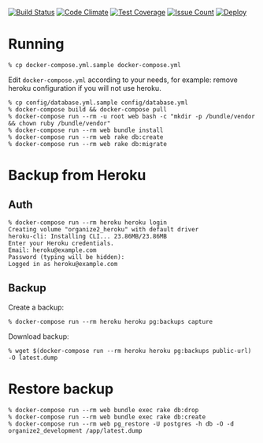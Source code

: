 [![Build Status](https://semaphoreci.com/api/v1/dmitryrck/organize2/branches/master/badge.svg)](https://semaphoreci.com/dmitryrck/organize2)
[![Code Climate](https://codeclimate.com/github/dmitryrck/organize2/badges/gpa.svg)](https://codeclimate.com/github/dmitryrck/organize2)
[![Test Coverage](https://codeclimate.com/github/dmitryrck/organize2/badges/coverage.svg)](https://codeclimate.com/github/dmitryrck/organize2/coverage)
[![Issue Count](https://codeclimate.com/github/dmitryrck/organize2/badges/issue_count.svg)](https://codeclimate.com/github/dmitryrck/organize2)
[![Deploy](https://www.herokucdn.com/deploy/button.svg)](https://heroku.com/deploy)

# Running

    % cp docker-compose.yml.sample docker-compose.yml

Edit `docker-compose.yml` according to your needs, for example: remove heroku
configuration if you will not use heroku.

    % cp config/database.yml.sample config/database.yml
    % docker-compose build && docker-compose pull
    % docker-compose run --rm -u root web bash -c "mkdir -p /bundle/vendor && chown ruby /bundle/vendor"
    % docker-compose run --rm web bundle install
    % docker-compose run --rm web rake db:create
    % docker-compose run --rm web rake db:migrate

# Backup from Heroku

## Auth

    % docker-compose run --rm heroku heroku login
    Creating volume "organize2_heroku" with default driver
    heroku-cli: Installing CLI... 23.86MB/23.86MB
    Enter your Heroku credentials.
    Email: heroku@example.com
    Password (typing will be hidden):
    Logged in as heroku@example.com

## Backup

Create a backup:

    % docker-compose run --rm heroku heroku pg:backups capture

Download backup:

    % wget $(docker-compose run --rm heroku heroku pg:backups public-url) -O latest.dump

# Restore backup

    % docker-compose run --rm web bundle exec rake db:drop
    % docker-compose run --rm web bundle exec rake db:create
    % docker-compose run --rm web pg_restore -U postgres -h db -O -d organize2_development /app/latest.dump
